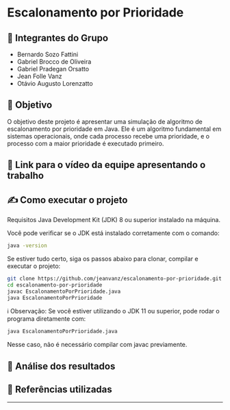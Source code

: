 # Escalonamento por Prioridade

## :bust_in_silhouette: Integrantes do Grupo
- Bernardo Sozo Fattini
- Gabriel Brocco de Oliveira
- Gabriel Pradegan Orsatto
- Jean Folle Vanz
- Otávio Augusto Lorenzatto

## :pushpin: Objetivo 
O objetivo deste projeto é apresentar uma simulação de algoritmo de escalonamento por prioridade em Java. Ele é um algoritmo fundamental em sistemas operacionais, onde cada processo recebe uma prioridade, e o processo com a maior prioridade é executado primeiro.

## 📼 Link para o vídeo da equipe apresentando o trabalho

## ✍️ Como executar o projeto

Requisitos
    Java Development Kit (JDK) 8 ou superior instalado na máquina.

Você pode verificar se o JDK está instalado corretamente com o comando:

```bash
java -version
```
Se estiver tudo certo, siga os passos abaixo para clonar, compilar e executar o projeto:

```bash
git clone https://github.com/jeanvanz/escalonamento-por-prioridade.git
cd escalonamento-por-prioridade
javac EscalonamentoPorPrioridade.java
java EscalonamentoPorPrioridade
```
ℹ️ Observação: Se você estiver utilizando o JDK 11 ou superior, pode rodar o programa diretamente com:
```bash
java EscalonamentoPorPrioridade.java
```
Nesse caso, não é necessário compilar com javac previamente.

## 📝 Análise dos resultados


## 🔎 Referências utilizadas



---
